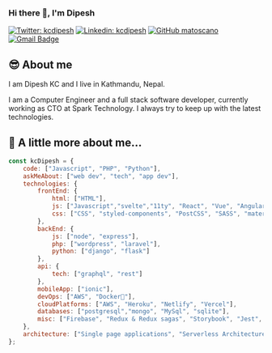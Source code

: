### Hi there 👋, I'm Dipesh
<!--
[Website](https://kcdipesh.com.np) |
[Twitter](https://twitter.com/kcdipesh) |
[Linkedin](https://www.linkedin.com/in/kcdipesh)
-->

[![Twitter: kcdipesh](https://img.shields.io/twitter/follow/kcdipesh?style=social)](https://twitter.com/kcdipesh)
[![Linkedin: kcdipesh](https://img.shields.io/badge/kcdipesh-blue?style=flat&logo=Linkedin&logoColor=white&link=https://www.linkedin.com/in/kcdipesh/)](https://www.linkedin.com/in/kcdipesh/)
[![GitHub matoscano](https://img.shields.io/github/followers/kcdipesh?label=follow&style=social)](https://github.com/kcdipesh)
[![Gmail Badge](https://img.shields.io/badge/-caseydipesh@gmail.com-c14438?style=flat&logo=Gmail&logoColor=white&link=mailto:caseydipesh@gmail.com)](mailto:caseydipesh@gmail.com)


## :sunglasses: About me
I am Dipesh KC and I live in Kathmandu, Nepal.

I am a Computer Engineer and a full stack software developer, currently working as CTO at Spark Technology. I always try to keep up with the latest technologies.

## :rocket: A little more about me... 

```javascript
const kcDipesh = {
    code: ["Javascript", "PHP", "Python"],
    askMeAbout: ["web dev", "tech", "app dev"],
    technologies: {
        frontEnd: {
            html: ["HTML"],
            js: ["Javascript","svelte","11ty", "React", "Vue", "Angular"],
            css: ["CSS", "styled-components", "PostCSS", "SASS", "material-ui", "materialize", "bootstrap"]
        },
        backEnd: {
            js: ["node", "express"],
            php: ["wordpress", "laravel"],
            python: ["django", "flask"]
        },
        api: {
            tech: ["graphql", "rest"]
        },
        mobileApp: ["ionic"],
        devOps: ["AWS", "Docker🐳"],
        cloudPlatforms: ["AWS", "Heroku", "Netlify", "Vercel"],
        databases: ["postgresql","mongo", "MySql", "sqlite"],
        misc: ["Firebase", "Redux & Redux sagas", "Storybook", "Jest", "eslint", "prettier"]
    },
    architecture: ["Single page applications", "Serverless Architecture", "Progressive web applications" ]
};
```
<!--
**kcdipesh/kcdipesh** is a ✨ _special_ ✨ repository because its `README.md` (this file) appears on your GitHub profile.

Here are some ideas to get you started:

- 🔭 I’m currently working on ...
- 🌱 I’m currently learning ...
- 👯 I’m looking to collaborate on ...
- 🤔 I’m looking for help with ...
- 💬 Ask me about ...
- 📫 How to reach me: ...
- 😄 Pronouns: ...
- ⚡ Fun fact: ...
-->
